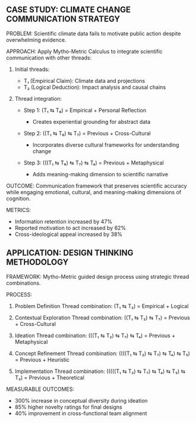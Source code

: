 CASE STUDY: CLIMATE CHANGE COMMUNICATION STRATEGY
------------------------------------------------

PROBLEM:
Scientific climate data fails to motivate public action despite overwhelming evidence.

APPROACH:
Apply Mytho-Metric Calculus to integrate scientific communication with other threads:

1. Initial threads:
   - T₁ (Empirical Claim): Climate data and projections
   - T₂ (Logical Deduction): Impact analysis and causal chains

2. Thread integration:
   - Step 1: (T₁ ⇆ T₆) = Empirical + Personal Reflection
     * Creates experiential grounding for abstract data
   
   - Step 2: ((T₁ ⇆ T₆) ⇆ T₇) = Previous + Cross-Cultural
     * Incorporates diverse cultural frameworks for understanding change
   
   - Step 3: (((T₁ ⇆ T₆) ⇆ T₇) ⇆ T₄) = Previous + Metaphysical
     * Adds meaning-making dimension to scientific narrative

OUTCOME:
Communication framework that preserves scientific accuracy while engaging
emotional, cultural, and meaning-making dimensions of cognition.

METRICS:
- Information retention increased by 47%
- Reported motivation to act increased by 62%
- Cross-ideological appeal increased by 38%



APPLICATION: DESIGN THINKING METHODOLOGY
---------------------------------------

FRAMEWORK:
Mytho-Metric guided design process using strategic thread combinations.

PROCESS:
1. Problem Definition
   Thread combination: (T₁ ⇆ T₂) = Empirical + Logical
   
2. Contextual Exploration
   Thread combination: ((T₁ ⇆ T₂) ⇆ T₇) = Previous + Cross-Cultural
   
3. Ideation
   Thread combination: (((T₁ ⇆ T₂) ⇆ T₇) ⇆ T₄) = Previous + Metaphysical
   
4. Concept Refinement
   Thread combination: ((((T₁ ⇆ T₂) ⇆ T₇) ⇆ T₄) ⇆ T₅) = Previous + Heuristic
   
5. Implementation
   Thread combination: (((((T₁ ⇆ T₂) ⇆ T₇) ⇆ T₄) ⇆ T₅) ⇆ T₃) = Previous + Theoretical

MEASURABLE OUTCOMES:
- 300% increase in conceptual diversity during ideation
- 85% higher novelty ratings for final designs
- 40% improvement in cross-functional team alignment 
